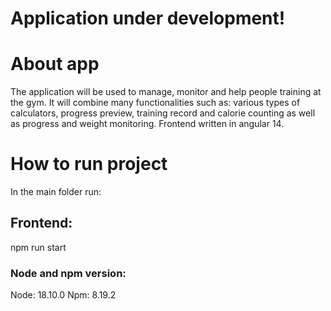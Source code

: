 # Application under development!

# About app

The application will be used to manage, monitor and help people training at the gym. It will combine many
functionalities such as:
various types of calculators, progress preview, training record and calorie counting as well as progress and weight
monitoring.
Frontend written in angular 14.

# How to run project

In the main folder run:

## Frontend:

npm run start

### Node and npm version:

Node: 18.10.0
Npm: 8.19.2
